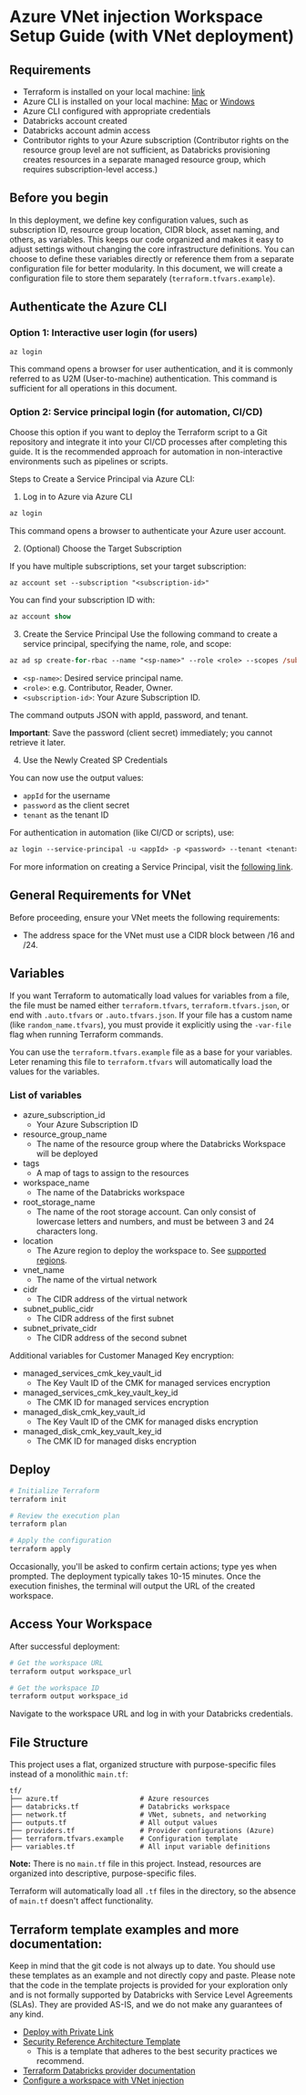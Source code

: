 # Azure VNet injection Workspace Setup Guide (with VNet deployment)

## Requirements

- Terraform is installed on your local machine: [link](https://developer.hashicorp.com/terraform/tutorials/aws-get-started/install-cli#install-terraform)
- Azure CLI is installed on your local machine: [Mac](https://learn.microsoft.com/en-us/cli/azure/install-azure-cli-macos?view=azure-cli-latest#install-with-homebrew) or [Windows](https://learn.microsoft.com/en-us/cli/azure/install-azure-cli-windows?view=azure-cli-latest&pivots=winget)
- Azure CLI configured with appropriate credentials
- Databricks account created
- Databricks account admin access
- Contributor rights to your Azure subscription (Contributor rights on the resource group level are not sufficient, as Databricks provisioning creates resources in a separate managed resource group, which requires subscription-level access.)

## Before you begin

In this deployment, we define key configuration values, such as subscription ID, resource group location, CIDR block, asset naming, and others, as variables. This keeps our code organized and makes it easy to adjust settings without changing the core infrastructure definitions. You can choose to define these variables directly or reference them from a separate configuration file for better modularity. In this document, we will create a configuration file to store them separately (`terraform.tfvars.example`).

## Authenticate the Azure CLI

### Option 1: Interactive user login (for users)

```ps
az login
```

This command opens a browser for user authentication, and it is commonly referred to as U2M (User-to-machine) authentication. This command is sufficient for all operations in this document.

### Option 2: Service principal login (for automation, CI/CD)

Choose this option if you want to deploy the Terraform script to a Git repository and integrate it into your CI/CD processes after completing this guide. It is the recommended approach for automation in non-interactive environments such as pipelines or scripts.

Steps to Create a Service Principal via Azure CLI:

1. Log in to Azure via Azure CLI

```ps
az login
```

This command opens a browser to authenticate your Azure user account.

2. (Optional) Choose the Target Subscription

If you have multiple subscriptions, set your target subscription:

```ps
az account set --subscription "<subscription-id>"
```

You can find your subscription ID with:

```ps
az account show
```

3. Create the Service Principal
Use the following command to create a service principal, specifying the name, role, and scope:

```ps
az ad sp create-for-rbac --name "<sp-name>" --role <role> --scopes /subscriptions/<subscription-id>
```

- `<sp-name>`: Desired service principal name.
- `<role>`: e.g. Contributor, Reader, Owner.
- `<subscription-id>`: Your Azure Subscription ID.

The command outputs JSON with appId, password, and tenant.

**Important**: Save the password (client secret) immediately; you cannot retrieve it later.

4. Use the Newly Created SP Credentials

You can now use the output values:
- `appId` for the username
- `password` as the client secret
- `tenant` as the tenant ID

For authentication in automation (like CI/CD or scripts), use:

```ps
az login --service-principal -u <appId> -p <password> --tenant <tenant>
```

For more information on creating a Service Principal, visit the [following link](https://learn.microsoft.com/en-us/cli/azure/azure-cli-sp-tutorial-1?view=azure-cli-latest&tabs=bash).


## General Requirements for VNet
Before proceeding, ensure your VNet meets the following requirements:

- The address space for the VNet must use a CIDR block between /16 and /24.

## Variables

If you want Terraform to automatically load values for variables from a file, the file must be named either `terraform.tfvars`, `terraform.tfvars.json`, or end with `.auto.tfvars` or `.auto.tfvars.json`. If your file has a custom name (like `random_name.tfvars`), you must provide it explicitly using the `-var-file` flag when running Terraform commands.

You can use the `terraform.tfvars.example` file as a base for your variables. Leter renaming this file to `terraform.tfvars` will automatically load the values for the variables.

### List of variables

- azure_subscription_id
    - Your Azure Subscription ID
- resource_group_name
    - The name of the resource group where the Databricks Workspace will be deployed
- tags
    - A map of tags to assign to the resources
- workspace_name
    - The name of the Databricks workspace
- root_storage_name
    - The name of the root storage account. Can only consist of lowercase letters and numbers, and must be between 3 and 24 characters long.
- location
    - The Azure region to deploy the workspace to. See [supported regions](https://learn.microsoft.com/en-us/azure/databricks/resources/supported-regions).
- vnet_name
    - The name of the virtual network
- cidr
    - The CIDR address of the virtual network
- subnet_public_cidr
    - The CIDR address of the first subnet
- subnet_private_cidr
    - The CIDR address of the second subnet

Additional variables for Customer Managed Key encryption:
- managed_services_cmk_key_vault_id
    - The Key Vault ID of the CMK for managed services encryption
- managed_services_cmk_key_vault_key_id
    - The CMK ID for managed services encryption
- managed_disk_cmk_key_vault_id
    - The Key Vault ID of the CMK for managed disks encryption
- managed_disk_cmk_key_vault_key_id
    - The CMK ID for managed disks encryption


## Deploy

```bash
# Initialize Terraform
terraform init

# Review the execution plan
terraform plan

# Apply the configuration
terraform apply
```

Occasionally, you'll be asked to confirm certain actions; type yes when prompted. The deployment typically takes 10-15 minutes. Once the execution finishes, the terminal will output the URL of the created workspace.

## Access Your Workspace

After successful deployment:
```bash
# Get the workspace URL
terraform output workspace_url

# Get the workspace ID
terraform output workspace_id
```

Navigate to the workspace URL and log in with your Databricks credentials.

## File Structure

This project uses a flat, organized structure with purpose-specific files instead of a monolithic `main.tf`:

```
tf/
├── azure.tf                    # Azure resources
├── databricks.tf               # Databricks workspace
├── network.tf                  # VNet, subnets, and networking
├── outputs.tf                  # All output values
├── providers.tf                # Provider configurations (Azure)
├── terraform.tfvars.example    # Configuration template
├── variables.tf                # All input variable definitions
```

**Note:** There is no `main.tf` file in this project. Instead, resources are organized into descriptive, purpose-specific files. 

Terraform will automatically load all `.tf` files in the directory, so the absence of `main.tf` doesn't affect functionality.


## Terraform template examples and more documentation:

Keep in mind that the git code is not always up to date. You should use these templates as an example and not directly copy and paste. Please note that the code in the template projects is provided for your exploration only and is not formally supported by Databricks with Service Level Agreements (SLAs). They are provided AS-IS, and we do not make any guarantees of any kind.

- [Deploy with Private Link](https://github.com/databricks/terraform-databricks-examples/tree/main/examples/adb-with-private-link-standard)
- [Security Reference Architecture Template](https://github.com/databricks/terraform-databricks-sra/tree/main/azure)
    - This is a template that adheres to the best security practices we recommend.
- [Terraform Databricks provider documentation](https://registry.terraform.io/providers/databricks/databricks/latest/docs)
- [Configure a workspace with VNet injection](https://learn.microsoft.com/en-us/azure/databricks/security/network/classic/vnet-inject)

